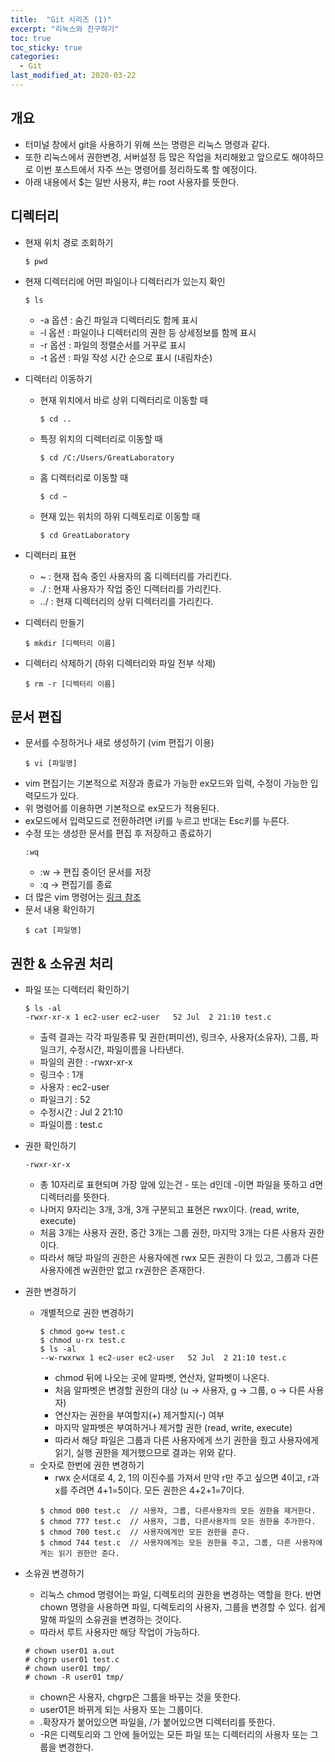 ```yaml
---
title:  "Git 시리즈 (1)"
excerpt: "리눅스와 친구하기"
toc: true
toc_sticky: true  
categories:
  - Git
last_modified_at: 2020-03-22
---
```


## 개요
- 터미널 창에서 git을 사용하기 위해 쓰는 명령은 리눅스 명령과 같다.  
- 또한 리눅스에서 권한변경, 서버설정 등 많은 작업을 처리해왔고 앞으로도 해야하므로 이번 포스트에서 자주 쓰는 명령어를 정리하도록 할 예정이다.  
- 아래 내용에서 $는 일반 사용자, #는 root 사용자를 뜻한다.

## 디렉터리  
- 현재 위치 경로 조회하기   
    ```
    $ pwd
    ```  
- 현재 디렉터리에 어떤 파일이나 디렉터리가 있는지 확인  
    ```
    $ ls
    ```
    - -a 옵션 : 숨긴 파일과 디렉터리도 함께 표시
    - -l 옵션 : 파일이나 디렉터리의 권한 등 상세정보를 함께 표시
    - -r 옵션 : 파일의 정렬순서를 거꾸로 표시
    - -t 옵션 : 파일 작성 시간 순으로 표시 (내림차순)  

- 디렉터리 이동하기  
    - 현재 위치에서 바로 상위 디렉터리로 이동할 때  
        ```
        $ cd ..
        ```
    - 특정 위치의 디렉터리로 이동할 때  
        ```
        $ cd /C:/Users/GreatLaboratory
        ```
    - 홈 디렉터리로 이동할 때  
        ```
        $ cd ~
        ```
    - 현재 있는 위치의 하위 디렉토리로 이동할 때  
        ```
        $ cd GreatLaboratory
        ```
- 디렉터리 표현
    - ~ : 현재 접속 중인 사용자의 홈 디렉터리를 가리킨다.
    - ./ : 현재 사용자가 작업 중인 디렉터리를 가리킨다.
    - ../ : 현재 디렉터리의 상위 디렉터리를 가리킨다.  
- 디렉터리 만들기  
    ```
    $ mkdir [디렉터리 이름]
    ```
- 디렉터리 삭제하기 (하위 디렉터리와 파일 전부 삭제)
    ```
    $ rm -r [디렉터리 이름]
    ```

## 문서 편집
- 문서를 수정하거나 새로 생성하기 (vim 편집기 이용)
    ```
    $ vi [파일명]
    ```
- vim 편집기는 기본적으로 저장과 종료가 가능한 ex모드와 입력, 수정이 가능한 입력모드가 있다.  
- 위 명령어를 이용하면 기본적으로 ex모드가 적용된다.  
- ex모드에서 입력모드로 전환하려면 i키를 누르고 반대는 Esc키를 누른다.
- 수정 또는 생성한 문서를 편집 후 저장하고 종료하기
    ```
    :wq
    ```  
    - :w -> 편집 중이던 문서를 저장
    - :q -> 편집기를 종료
- 더 많은 vim 명령어는 [링크 참조](https://vim.rtorr.com/lang/ko/)
- 문서 내용 확인하기
    ```
    $ cat [파일명]
    ```

## 권한 & 소유권 처리
- 파일 또는 디렉터리 확인하기
    ```
    $ ls -al
    -rwxr-xr-x 1 ec2-user ec2-user   52 Jul  2 21:10 test.c
    ```
    - 출력 결과는 각각 파일종류 및 권한(퍼미션), 링크수, 사용자(소유자), 그룹, 파일크기, 수정시간, 파일이름을 나타낸다.
    - 파일의 권한 : -rwxr-xr-x
    - 링크수 : 1개
    - 사용자 : ec2-user
    - 파일크기 : 52
    - 수정시간 : Jul  2 21:10
    - 파일이름 : test.c
- 권한 확인하기
    ```
    -rwxr-xr-x
    ```
    - 총 10자리로 표현되며 가장 앞에 있는건 - 또는 d인데 -이면 파일을 뜻하고 d면 디렉터리를 뜻한다.
    - 나머지 9자리는 3개, 3개, 3개 구분되고 표현은 rwx이다. (read, write, execute)
    - 처음 3개는 사용자 권한, 중간 3개는 그룹 권한, 마지막 3개는 다른 사용자 권한이다.
    - 따라서 해당 파일의 권한은 사용자에겐 rwx 모든 권한이 다 있고, 그룹과 다른 사용자에겐 w권한만 없고 rx권한은 존재한다.

- 권한 변경하기
    - 개별적으로 권한 변경하기
        ```
        $ chmod go+w test.c
        $ chmod u-rx test.c
        $ ls -al
        --w-rwxrwx 1 ec2-user ec2-user   52 Jul  2 21:10 test.c
        ```
        - chmod 뒤에 나오는 곳에 알파벳, 연산자, 알파벳이 나온다.
        - 처음 알파벳은 변경할 권한의 대상 (u -> 사용자, g -> 그룹, o -> 다른 사용자)
        - 연산자는 권한을 부여할지(+) 제거할지(-) 여부
        - 마지막 알파벳은 부여하거나 제거할 권한 (read, write, execute)
        - 따라서 해당 파일은 그룹과 다른 사용자에게 쓰기 권한을 줬고 사용자에게 읽기, 실행 권한을 제거했으므로 결과는 위와 같다.
    - 숫자로 한번에 권한 변경하기
        - rwx 순서대로 4, 2, 1의 이진수를 가져서 만약 r만 주고 싶으면 4이고, r과 x를 주려면 4+1=5이다. 모든 권한은 4+2+1=7이다.
        ```
        $ chmod 000 test.c  // 사용자, 그룹, 다른사용자의 모든 권한을 제거한다.
        $ chmod 777 test.c  // 사용자, 그룹, 다른사용자의 모든 권한을 추가한다.
        $ chmod 700 test.c  // 사용자에게만 모든 권한을 준다.
        $ chmod 744 test.c  // 사용자에게는 모든 권한을 주고, 그룹, 다른 사용자에게는 읽기 권한만 준다.
        ``` 
- 소유권 변경하기
    - 리눅스 chmod 명령어는 파일, 디렉토리의 권한을 변경하는 역할을 한다. 반면 chown 명령을 사용하면 파일, 디렉토리의 사용자, 그룹을 변경할 수 있다. 쉽게말해 파일의 소유권을 변경하는 것이다.
    - 따라서 루트 사용자만 해당 작업이 가능하다.
    ```
    # chown user01 a.out
    # chgrp user01 test.c
    # chown user01 tmp/
    # chown -R user01 tmp/
    ```
    - chown은 사용자, chgrp은 그룹을 바꾸는 것을 뜻한다.
    - user01은 바뀌게 되는 사용자 또는 그룹이다.
    - .확장자가 붙어있으면 파일을, /가 붙어있으면 디렉터리를 뜻한다.
    - -R은 디렉토리와 그 안에 들어있는 모든 파일 또는 디렉터리의 사용자 또는 그룹을 변경한다. 